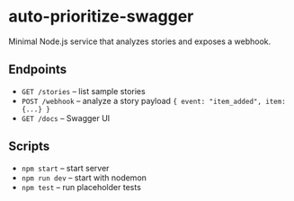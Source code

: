# auto-prioritize-swagger

Minimal Node.js service that analyzes stories and exposes a webhook.

## Endpoints
- `GET /stories` – list sample stories
- `POST /webhook` – analyze a story payload `{ event: "item_added", item: {...} }`
- `GET /docs` – Swagger UI

## Scripts
- `npm start` – start server
- `npm run dev` – start with nodemon
- `npm test` – run placeholder tests
